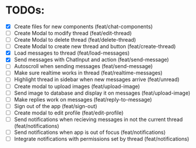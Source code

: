 # TODOs:

- [x] Create files for new components (feat/chat-components)
- [ ] Create Modal to modify thread (feat/edit-thread)
- [ ] Create Modal to delete thread (feat/delete-thread)
- [ ] Create Modal to create new thread and button (feat/create-thread)
- [x] Load messages to thread (feat/load-messages)
- [x] Send messages with ChatInput and action (feat/send-message)
- [ ] Autoscroll when sending messages (feat/send-message)
- [ ] Make sure realtime works in thread (feat/realtime-messages)
- [ ] Highlight thread in sidebar when new messages arrive (feat/unread)
- [ ] Create modal to upload images (feat/upload-image)
- [ ] Send image to database and display it on messages (feat/upload-image)
- [ ] Make replies work on messages (feat/reply-to-message)
- [ ] Sign out of the app (feat/sign-out)
- [ ] Create modal to edit profile (feat/edit-profile)
- [ ] Send notifications when recieving messages in not the current thread (feat/notifications)
- [ ] Send notifications when app is out of focus (feat/notifications)
- [ ] Integrate notifications with permissions set by thread (feat/notifications)
